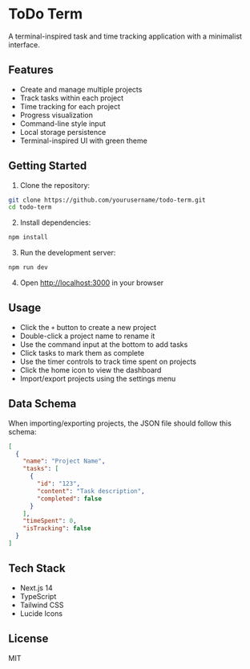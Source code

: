 # ToDo Term

A terminal-inspired task and time tracking application with a minimalist interface.

## Features

- Create and manage multiple projects
- Track tasks within each project
- Time tracking for each project
- Progress visualization
- Command-line style input
- Local storage persistence
- Terminal-inspired UI with green theme

## Getting Started

1. Clone the repository:

```bash
git clone https://github.com/yourusername/todo-term.git
cd todo-term
```

2. Install dependencies:

```bash
npm install
```

3. Run the development server:

```bash
npm run dev
```

4. Open [http://localhost:3000](http://localhost:3000) in your browser

## Usage

- Click the `+` button to create a new project
- Double-click a project name to rename it
- Use the command input at the bottom to add tasks
- Click tasks to mark them as complete
- Use the timer controls to track time spent on projects
- Click the home icon to view the dashboard
- Import/export projects using the settings menu

## Data Schema

When importing/exporting projects, the JSON file should follow this schema:

```json
[
  {
    "name": "Project Name",
    "tasks": [
      {
        "id": "123",
        "content": "Task description",
        "completed": false
      }
    ],
    "timeSpent": 0,
    "isTracking": false
  }
]
```

## Tech Stack

- Next.js 14
- TypeScript
- Tailwind CSS
- Lucide Icons

## License

MIT

